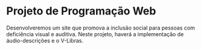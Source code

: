 # Projeto de Programação Web

Desenvolveremos um site que promova a inclusão social para pessoas com deficiência visual e auditiva. Neste projeto, haverá a implementação de áudio-descrições e o V-Libras.
